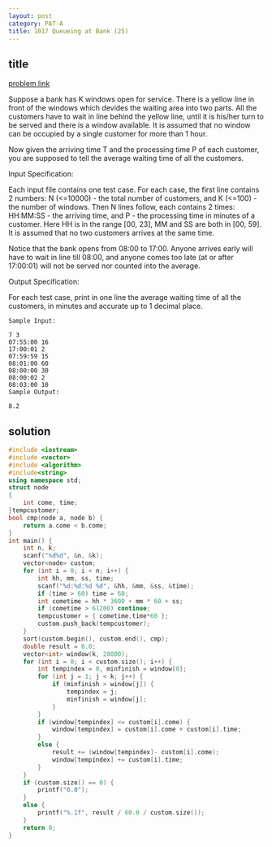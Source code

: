 ```yaml
---
layout: post
category: PAT-A
title: 1017 Queueing at Bank (25)
---
```


## title
[problem link]()

Suppose a bank has K windows open for service. There is a yellow line in front of the windows which devides the waiting area into two parts. All the customers have to wait in line behind the yellow line, until it is his/her turn to be served and there is a window available. It is assumed that no window can be occupied by a single customer for more than 1 hour.

Now given the arriving time T and the processing time P of each customer, you are supposed to tell the average waiting time of all the customers.

Input Specification:

Each input file contains one test case. For each case, the first line contains 2 numbers: N (<=10000) - the total number of customers, and K (<=100) - the number of windows. Then N lines follow, each contains 2 times: HH:MM:SS - the arriving time, and P - the processing time in minutes of a customer. Here HH is in the range [00, 23], MM and SS are both in [00, 59]. It is assumed that no two customers arrives at the same time.

Notice that the bank opens from 08:00 to 17:00. Anyone arrives early will have to wait in line till 08:00, and anyone comes too late (at or after 17:00:01) will not be served nor counted into the average.

Output Specification:

For each test case, print in one line the average waiting time of all the customers, in minutes and accurate up to 1 decimal place.

	Sample Input:
	
	7 3
	07:55:00 16
	17:00:01 2
	07:59:59 15
	08:01:00 60
	08:00:00 30
	08:00:02 2
	08:03:00 10
	Sample Output:
	
	8.2

## solution


```c++
#include <iostream>
#include <vector>
#include <algorithm>
#include<string>
using namespace std;
struct node
{
	int come, time;
}tempcustomer;
bool cmp(node a, node b) {
	return a.come < b.come;
}
int main() {
	int n, k;
	scanf("%d%d", &n, &k);
	vector<node> custom;
	for (int i = 0; i < n; i++) {
		int hh, mm, ss, time;
		scanf("%d:%d:%d %d", &hh, &mm, &ss, &time);
		if (time > 60) time = 60;
		int cometime = hh * 3600 + mm * 60 + ss;
		if (cometime > 61200) continue;
		tempcustomer = { cometime,time*60 };
		custom.push_back(tempcustomer);
	}
	sort(custom.begin(), custom.end(), cmp);
	double result = 0.0;
	vector<int> window(k, 28800);
	for (int i = 0; i < custom.size(); i++) {
		int tempindex = 0, minfinish = window[0];
		for (int j = 1; j < k; j++) {
			if (minfinish > window[j]) {
				tempindex = j;
				minfinish = window[j];
			}
		}
		if (window[tempindex] <= custom[i].come) {
			window[tempindex] = custom[i].come + custom[i].time;
		}
		else {
			result += (window[tempindex]- custom[i].come);
			window[tempindex] += custom[i].time;
		}
	}
	if (custom.size() == 0) {
		printf("0.0");
	}
	else {
		printf("%.1f", result / 60.0 / custom.size());
	}
	return 0;
}
```